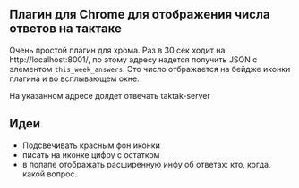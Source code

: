 ## Плагин для Chrome для отображения числа ответов на тактаке
Очень простой плагин для хрома. Раз в 30 сек ходит на http://localhost:8001/, 
по этому адресу надется получить JSON c элементом `this_week_answers`. 
Это число отбражается на бейдже иконки плагина и во всплывающем окне.

На указанном адресе долдет отвечать taktak-server

## Идеи
- Подсвечивать красным фон иконки
- писать на иконке цифру с остатком
- в попапе отображать расширенную инфу об ответах: кто, когда, какой вопрос.
